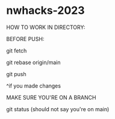 ﻿# nwhacks-2023

HOW TO WORK IN DIRECTORY:

BEFORE PUSH:

git fetch

git rebase origin/main

git push

^if you made changes

MAKE SURE YOU'RE ON A BRANCH

git status (should not say you're on main)

